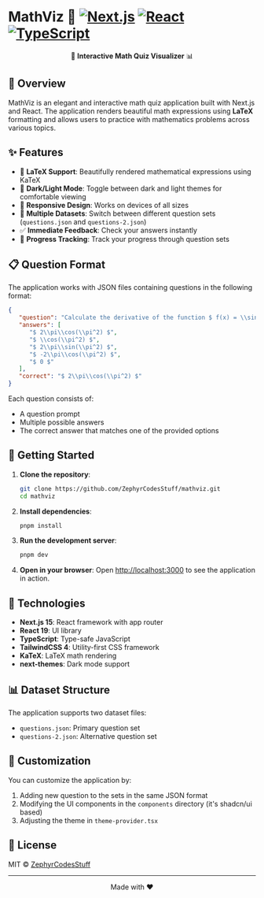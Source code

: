 # MathViz 🧮 [![Next.js](https://img.shields.io/badge/Next.js-15.x-black?style=flat-square&logo=next.js)](https://nextjs.org/) [![React](https://img.shields.io/badge/React-19.x-blue?style=flat-square&logo=react)](https://reactjs.org/) [![TypeScript](https://img.shields.io/badge/TypeScript-5.x-blue?style=flat-square&logo=typescript)](https://www.typescriptlang.org/)

<div align="center">

🔢 **Interactive Math Quiz Visualizer** 📊

</div>

## 🌟 Overview

MathViz is an elegant and interactive math quiz application built with Next.js and React. The application renders beautiful math expressions using **LaTeX** formatting and allows users to practice with mathematics problems across various topics.

## ✨ Features

- 🧮 **LaTeX Support**: Beautifully rendered mathematical expressions using KaTeX
- 🌙 **Dark/Light Mode**: Toggle between dark and light themes for comfortable viewing
- 📱 **Responsive Design**: Works on devices of all sizes
- 🔄 **Multiple Datasets**: Switch between different question sets (`questions.json` and `questions-2.json`)
- ✅ **Immediate Feedback**: Check your answers instantly
- 🎯 **Progress Tracking**: Track your progress through question sets

## 📋 Question Format

The application works with JSON files containing questions in the following format:
```json
{
   "question": "Calculate the derivative of the function $ f(x) = \\sin(x^2) $ at $ x = \\pi $.",
   "answers": [
      "$ 2\\pi\\cos(\\pi^2) $",
      "$ \\cos(\\pi^2) $",
      "$ 2\\pi\\sin(\\pi^2) $",
      "$ -2\\pi\\cos(\\pi^2) $",
      "$ 0 $"
   ],
   "correct": "$ 2\\pi\\cos(\\pi^2) $"
}
```

Each question consists of:
- A question prompt
- Multiple possible answers
- The correct answer that matches one of the provided options

## 🚀 Getting Started

1. **Clone the repository**:
   ```bash
   git clone https://github.com/ZephyrCodesStuff/mathviz.git
   cd mathviz
   ```

2. **Install dependencies**:
   ```bash
   pnpm install
   ```

3. **Run the development server**:
   ```bash
   pnpm dev
   ```

4. **Open in your browser**:
   Open [http://localhost:3000](http://localhost:3000) to see the application in action.

## 🔧 Technologies

- **Next.js 15**: React framework with app router
- **React 19**: UI library
- **TypeScript**: Type-safe JavaScript
- **TailwindCSS 4**: Utility-first CSS framework
- **KaTeX**: LaTeX math rendering
- **next-themes**: Dark mode support

## 📊 Dataset Structure

The application supports two dataset files:
- `questions.json`: Primary question set
- `questions-2.json`: Alternative question set

## 🎨 Customization

You can customize the application by:

1. Adding new question to the sets in the same JSON format
2. Modifying the UI components in the `components` directory (it's shadcn/ui based)
3. Adjusting the theme in `theme-provider.tsx`

## 📄 License

MIT © [ZephyrCodesStuff](https://github.com/ZephyrCodesStuff)

---

<div align="center">
  Made with ❤️
</div>